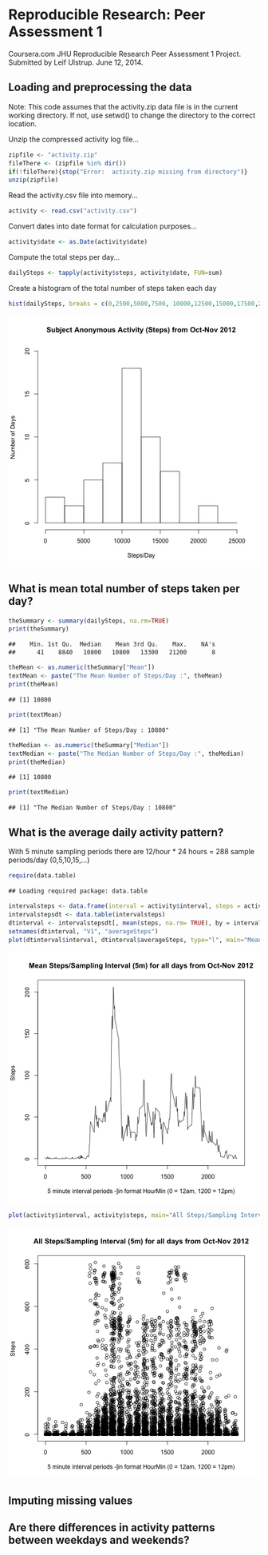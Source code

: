 # Reproducible Research: Peer Assessment 1
Coursera.com JHU Reproducible Research Peer Assessment 1 Project.
Submitted by Leif Ulstrup.  June 12, 2014.


## Loading and preprocessing the data
Note: This code assumes that the activity.zip data file is in the current working directory.  If not, use setwd() to change the directory to the correct location.

Unzip the compressed activity log file...

```r
zipfile <- "activity.zip"
fileThere <- (zipfile %in% dir())
if(!fileThere){stop("Error:  activity.zip missing from directory")}
unzip(zipfile)
```

Read the activity.csv file into memory...

```r
activity <- read.csv("activity.csv")
```

Convert dates into date format for calculation purposes...

```r
activity$date <- as.Date(activity$date)
```

Compute the total steps per day...

```r
dailySteps <- tapply(activity$steps, activity$date, FUN=sum)
```

Create a histogram of the total number of steps taken each day


```r
hist(dailySteps, breaks = c(0,2500,5000,7500, 10000,12500,15000,17500,20000, 22500, 25000), main = paste("Subject Anonymous Activity (Steps) from Oct-Nov 2012"), xlab = "Steps/Day", ylab = "Number of Days" , ylim = c(0,20))
```

![plot of chunk plotHistogram](figure/plotHistogram.png) 



## What is mean total number of steps taken per day?


```r
theSummary <- summary(dailySteps, na.rm=TRUE)
print(theSummary)
```

```
##    Min. 1st Qu.  Median    Mean 3rd Qu.    Max.    NA's 
##      41    8840   10800   10800   13300   21200       8
```

```r
theMean <- as.numeric(theSummary["Mean"])
textMean <- paste("The Mean Number of Steps/Day :", theMean)
print(theMean)
```

```
## [1] 10800
```

```r
print(textMean)
```

```
## [1] "The Mean Number of Steps/Day : 10800"
```

```r
theMedian <- as.numeric(theSummary["Median"])
textMedian <- paste("The Median Number of Steps/Day :", theMedian)
print(theMedian)
```

```
## [1] 10800
```

```r
print(textMedian)
```

```
## [1] "The Median Number of Steps/Day : 10800"
```

## What is the average daily activity pattern?

With 5 minute sampling periods there are 12/hour * 24 hours = 288 sample periods/day (0,5,10,15,...)


```r
require(data.table)
```

```
## Loading required package: data.table
```

```r
intervalsteps <- data.frame(interval = activity$interval, steps = activity$steps)
intervalstepsdt <- data.table(intervalsteps)
dtinterval <- intervalstepsdt[, mean(steps, na.rm= TRUE), by = interval]
setnames(dtinterval, "V1", "averageSteps")
plot(dtinterval$interval, dtinterval$averageSteps, type="l", main="Mean Steps/Sampling Interval (5m) for all days from Oct-Nov 2012", xlab = "5 minute interval periods -]in format HourMin (0 = 12am, 1200 = 12pm)", ylab = "Steps")
```

![plot of chunk dailypattern](figure/dailypattern1.png) 

```r
plot(activity$interval, activity$steps, main="All Steps/Sampling Interval (5m) for all days from Oct-Nov 2012", xlab = "5 minute interval periods -]in format HourMin (0 = 12am, 1200 = 12pm)", ylab = "Steps")
```

![plot of chunk dailypattern](figure/dailypattern2.png) 

## Imputing missing values



## Are there differences in activity patterns between weekdays and weekends?
